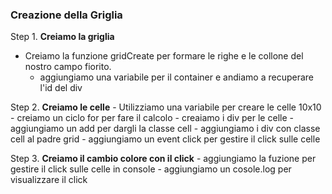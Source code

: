 
### Creazione della Griglia

Step 1. **Creiamo la griglia** 
   - Creiamo la funzione gridCreate per formare le righe e le collone del nostro campo fiorito.
        - aggiungiamo una variabile per il container e andiamo a recuperare l'id del div  

Step 2. **Creiamo le celle**
    - Utilizziamo una variabile per creare le celle 10x10
       - creiamo un ciclo for per fare  il calcolo
           - creaiamo i div per le celle
                - aggiungiamo un add per dargli la classe cell
                    - aggiungiamo i div con classe cell al padre grid
                        - aggiungiamo un event click per gestire il click sulle celle


Step 3. **Creiamo il cambio colore con il click**
    - aggiungiamo la fuzione per gestire il click sulle celle in console
         - aggiungiamo un cosole.log per visualizzare il click
